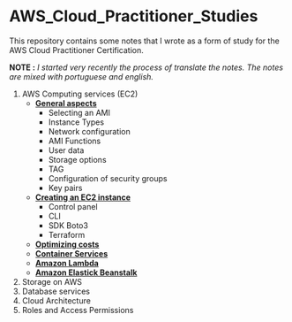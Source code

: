 # AWS_Cloud_Practitioner_Studies

This repository contains some notes that I wrote as a form of study for the 
AWS Cloud Practitioner Certification. 

**NOTE :** *I started very recently the process of translate the notes. The notes
are mixed with portuguese and english.*

1. AWS Computing services (EC2)
    - [**General aspects**](./computing_services.md)
        - Selecting an AMI
        - Instance Types
        - Network configuration
        - AMI Functions
        - User data
        - Storage options
        - TAG
        - Configuration of security groups
        - Key pairs
    - [**Creating an EC2 instance**](./creating_ec2_instance.md)
        - Control panel
        - CLI
        - SDK Boto3
        - Terraform
    - [**Optimizing costs**](./optmizing_costs.md)
    - [**Container Services**](./container_services.md)
    - [**Amazon Lambda**](./amazon_lambda.md)
    - [**Amazon Elastick Beanstalk**](./amazon_elastick_bstalk.md)
2. Storage on AWS
3. Database services
4. Cloud Architecture
5. Roles and Access Permissions
